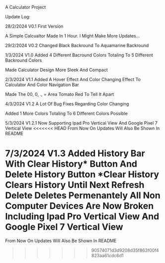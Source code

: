 A Calculator Project

Update Log:


28/2/2024 V0.1
First Version

A Simple Calcualtor Made In 1 Hour. I Might Make More Updates...


29/2/2024 V0.2
Changed Black Backround To Aquamarine Backround


1/3/2024 V1.0
Added 4 Different Bacround Colors Totaling To 5 Different Backround Colors

Made Calculator Design More Sleek And Compact


2/3/2024 V1.1
Added A Hover Effect And Color Changing Effect To Calculator And Color Navigation Bar

Made The 00, 0, ., = Area Tomato Red To Tell It Apart


4/3/2024 V1.2
A Lot Of Bug Fixes Regarding Color Changing

Added 1 More Colors Totaling To 6 Different Colors Possible


5/3/2024 V1.2.1
Now Supporting Ipad Pro Vertical View And Google Pixel 7 Vertical View
<<<<<<< HEAD
From Now On Updates Will Also Be Shown In README

7/3/2024 V1.3
Added History Bar With Clear History* Button And Delete History Button
*Clear History Clears History Until Next Refresh Delete Deletes Permenantely
All Non Computer Devices Are Now Broken Including Ipad Pro Vertical View And Google Pixel 7 Vertical View
=======

From Now On Updates Will Also Be Shown In README
>>>>>>> 90574071d3d9208d35f863f00f4823aa61cdc6d1
